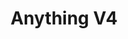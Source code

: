 ---
layout: post
title: "Anything V4"
image: https://i2.lensdump.com/i/T4Mzwe.png
model_count: 2
---